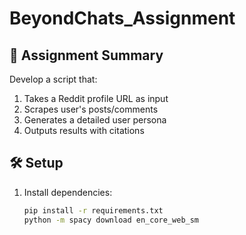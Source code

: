 # BeyondChats_Assignment

## 📝 Assignment Summary
Develop a script that:
1. Takes a Reddit profile URL as input
2. Scrapes user's posts/comments
3. Generates a detailed user persona
4. Outputs results with citations

## 🛠 Setup
1. Install dependencies:
   ```bash
   pip install -r requirements.txt
   python -m spacy download en_core_web_sm
